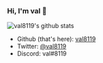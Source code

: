 ### Hi, I'm val 👋

![val8119's github stats](https://github-readme-stats.vercel.app/api?username=val8119&show_icons=true&theme=dark&bg_color=0d1017)

 - Github (that's here): [val8119](https://github.com/val8119)
 - Twitter: [@val8119](https://twitter.com/val8119)
 - Discord: val#8119
